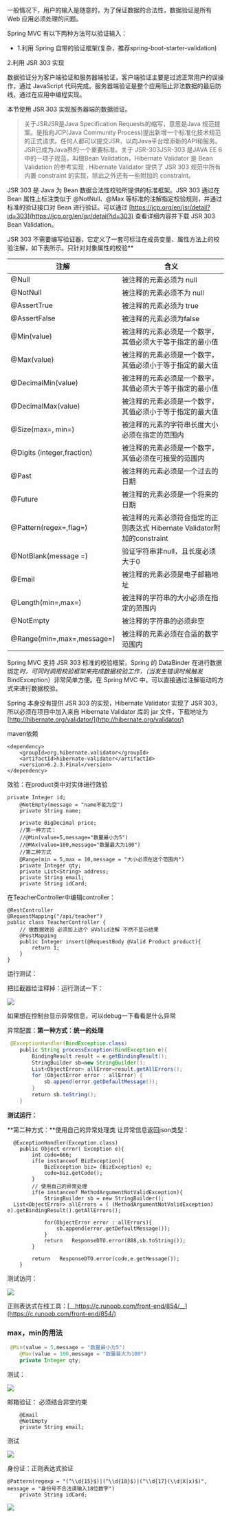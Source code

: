 一般情况下，用户的输入是随意的，为了保证数据的合法性，数据验证是所有 Web 应用必须处理的问题。

Spring MVC 有以下两种方法可以验证输入：

- 1.利用 Spring 自带的验证框架(复杂，推荐spring-boot-starter-validation)

2.利用 JSR 303 实现

数据验证分为客户端验证和服务器端验证，客户端验证主要是过滤正常用户的误操作，通过 JavaScript 代码完成。服务器端验证是整个应用阻止非法数据的最后防线，通过在应用中编程实现。

本节使用 JSR 303 实现服务器端的数据验证。

> 关于JSRJSR是Java Specification Requests的缩写，意思是Java 规范提案。是指向JCP(Java Community Process)提出新增一个标准化技术规范的正式请求。任何人都可以提交JSR，以向Java平台增添新的API和服务。JSR已成为Java界的一个重要标准。关于 JSR-303JSR-303 是JAVA EE 6 中的一项子规范，叫做Bean Validation，Hibernate Validator 是 Bean Validation 的参考实现 . Hibernate Validator 提供了 JSR 303 规范中所有内置 constraint 的实现，除此之外还有一些附加的 constraint。

JSR 303 是 Java 为 Bean 数据合法性校验所提供的标准框架。JSR 303 通过在 Bean 属性上标注类似于 @NotNull、@Max 等标准的注解指定校验规则，并通过标准的验证接口对 Bean 进行验证。可以通过 [https://jcp.org/en/jsr/detail?id=303](https://jcp.org/en/jsr/detail?id=303) 查看详细内容并下载 JSR 303 Bean Validation。

JSR 303 不需要编写验证器，它定义了一套可标注在成员变量、属性方法上的校验注解，如下表所示。只针对对象属性的校验**

| 注解                         | 含义                                                  |
| -------------------------- | --------------------------------------------------- |
| @Null                      | 被注释的元素必须为 null                                      |
| @NotNull                   | 被注释的元素必须不为 null                                     |
| @AssertTrue                | 被注释的元素必须为 true                                      |
| @AssertFalse               | 被注释的元素必须为false                                      |
| @Min(value)                | 被注释的元素必须是一个数字，其值必须大于等于指定的最小值                        |
| @Max(value)                | 被注释的元素必须是一个数字，其值必须小于等于指定的最大值                        |
| @DecimalMin(value)         | 被注释的元素必须是一个数字，其值必须大于等于指定的最小值                        |
| @DecimalMax(value)         | 被注释的元素必须是一个数字，其值必须小于等于指定的最大值                        |
| @Size(max=, min=)          | 被注释的元素的字符串长度大小必须在指定的范围内                             |
| @Digits (integer,fraction) | 被注释的元素必须是一个数字，其值必须在可接受的范围内                          |
| @Past                      | 被注释的元素必须是一个过去的日期                                    |
| @Future                    | 被注释的元素必须是一个将来的日期                                    |
| @Pattern(regex=,flag=)     | 被注释的元素必须符合指定的正则表达式 Hibernate Validator附加的constraint |
| @NotBlank(message =)       | 验证字符串非null，且长度必须大于0                                 |
| @Email                     | 被注释的元素必须是电子邮箱地址                                     |
| @Length(min=,max=)         | 被注释的字符串的大小必须在指定的范围内                                 |
| @NotEmpty                  | 被注释的字符串的必须非空                                        |
| @Range(min=,max=,message=) | 被注释的元素必须在合适的数字范围内                                   |

Spring MVC 支持 JSR 303 标准的校验框架，Spring 的 DataBinder 在进行数据绑定*时，可同时调用校验框架来完成数据校验工作，（当发生错误时候触发*BindException）非常简单方便。在 Spring MVC 中，可以直接通过注解驱动的方式来进行数据校验。

Spring 本身没有提供 JSR 303 的实现，Hibernate Validator 实现了 JSR 303，所以必须在项目中加入来自 Hibernate Validator 库的 jar 文件，下载地址为 [http://hibernate.org/validator/](http://hibernate.org/validator/)

maven依赖

```text
<dependency>
    <groupId>org.hibernate.validator</groupId>
    <artifactId>hibernate-validator</artifactId>
    <version>6.2.3.Final</version>
</dependency>
```

效验：在product类中对实体进行效验

```text
private Integer id;
    @NotEmpty(message = "name不能为空")
    private String name;
​
    private BigDecimal price;
    //第一种方式：
    //@Min(value=5,message="数量最小为5")    
    //@MAx(value=100,message="数量最大为100")
    //第二种方式
    @Range(min = 5,max = 10,message = "大小必须在这个范围内")
    private Integer qty;
    private List<String> address;
    private String email;
    private String idCard;
```

在TeacherController中编辑controller：

```text
@RestController
@RequestMapping("/api/teacher")
public class TeacherController {
    // 做数据效验 必须加上这个 @Valid注解 不然不显示结果
    @PostMapping
    public Integer insert(@RequestBody @Valid Product product){
        return 1;
    }
}
```

运行测试：

把拦截器给注释掉：运行测试一下：

![](https://tcs-devops.aliyuncs.com/storage/112v6eaa9525f55db8848c5715f0d3945621?Signature=eyJhbGciOiJIUzI1NiIsInR5cCI6IkpXVCJ9.eyJBcHBJRCI6IjVlNzQ4MmQ2MjE1MjJiZDVjN2Y5YjMzNSIsIl9hcHBJZCI6IjVlNzQ4MmQ2MjE1MjJiZDVjN2Y5YjMzNSIsIl9vcmdhbml6YXRpb25JZCI6IiIsImV4cCI6MTY4OTc0NTcyNCwiaWF0IjoxNjg5MTQwOTI0LCJyZXNvdXJjZSI6Ii9zdG9yYWdlLzExMnY2ZWFhOTUyNWY1NWRiODg0OGM1NzE1ZjBkMzk0NTYyMSJ9.ldIZtXfz9PjLoF_3aD_X_v46dhz59G9xIbNhJR7-POc&download=%E5%9B%BE%E7%89%87.png "")

如果想在控制台显示异常信息，可以debug一下看看是什么异常

异常配置：**第一种方式：统一的处理**

```java
 @ExceptionHandler(BindException.class)
    public String processException(BindException e){
        BindingResult result = e.getBindingResult();
        StringBuilder sb=new StringBuilder();
        List<ObjectError> allError=result.getAllErrors();
        for (ObjectError error : allError) {
            sb.append(error.getDefaultMessage());
        }
        return sb.toString();
    }
```

**测试运行：**

**第二种方式：**使用自己的异常处理类 让异常信息返回json类型：

```text
  @ExceptionHandler(Exception.class)
    public Object error( Exception e){
        int code=666;
        if(e instanceof BizException){
            BizException biz= (BizException) e;
            code=biz.getCode();
        }
        // 使用自己的异常处理
        if(e instanceof MethodArgumentNotValidException){
            StringBuilder sb = new StringBuilder();           
  List<ObjectError> allErrors = ( (MethodArgumentNotValidException) e).getBindingResult().getAllErrors();
            
            for(ObjectError error : allErrors){
                sb.append(error.getDefaultMessage());
            }
            return   ResponseDTO.error(888,sb.toString());
        }
        
        return   ResponseDTO.error(code,e.getMessage());
    }
```

测试访问：

![](https://tcs-devops.aliyuncs.com/storage/112va038b630a59ce2826ab142709aad0c21?Signature=eyJhbGciOiJIUzI1NiIsInR5cCI6IkpXVCJ9.eyJBcHBJRCI6IjVlNzQ4MmQ2MjE1MjJiZDVjN2Y5YjMzNSIsIl9hcHBJZCI6IjVlNzQ4MmQ2MjE1MjJiZDVjN2Y5YjMzNSIsIl9vcmdhbml6YXRpb25JZCI6IiIsImV4cCI6MTY4OTc0NTcyNCwiaWF0IjoxNjg5MTQwOTI0LCJyZXNvdXJjZSI6Ii9zdG9yYWdlLzExMnZhMDM4YjYzMGE1OWNlMjgyNmFiMTQyNzA5YWFkMGMyMSJ9.zoW575-jskN5HflCnlMY10JAHNccY5NwrxaiRpcz074&download=%E5%9B%BE%E7%89%87.png "")

正则表达式在线工具：[__https://c.runoob.com/front-end/854/__](https://c.runoob.com/front-end/854/)

### max，min的用法

```java
 @Min(value = 5,message = "数量最小为5")
    @Max(value = 100,message = "数量最大为100")
    private Integer qty;

```

测试：

![](https://tcs-devops.aliyuncs.com/storage/112vf733b2d014e1030aaad3f7903aadffbc?Signature=eyJhbGciOiJIUzI1NiIsInR5cCI6IkpXVCJ9.eyJBcHBJRCI6IjVlNzQ4MmQ2MjE1MjJiZDVjN2Y5YjMzNSIsIl9hcHBJZCI6IjVlNzQ4MmQ2MjE1MjJiZDVjN2Y5YjMzNSIsIl9vcmdhbml6YXRpb25JZCI6IjY0NDljNGQwODhhZWYwZGI0YjhjMWNkMyIsImV4cCI6MTY4OTc1MjU2MCwiaWF0IjoxNjg5MTQ3NzYwLCJyZXNvdXJjZSI6Ii9zdG9yYWdlLzExMnZmNzMzYjJkMDE0ZTEwMzBhYWFkM2Y3OTAzYWFkZmZiYyJ9.ekQM-vNxr-fq1klXqEV8qW-z87HrzyvCCbgBAGQ1Lio&download=image.png "")

邮箱验证： 必须结合非空约束

```text
    @Email
    @NotEmpty
    private String email;

```

测试

![](https://tcs-devops.aliyuncs.com/storage/112vfb020937f283684de77081cece0c920e?Signature=eyJhbGciOiJIUzI1NiIsInR5cCI6IkpXVCJ9.eyJBcHBJRCI6IjVlNzQ4MmQ2MjE1MjJiZDVjN2Y5YjMzNSIsIl9hcHBJZCI6IjVlNzQ4MmQ2MjE1MjJiZDVjN2Y5YjMzNSIsIl9vcmdhbml6YXRpb25JZCI6IjY0NDljNGQwODhhZWYwZGI0YjhjMWNkMyIsImV4cCI6MTY4OTc1MjYwMywiaWF0IjoxNjg5MTQ3ODAzLCJyZXNvdXJjZSI6Ii9zdG9yYWdlLzExMnZmYjAyMDkzN2YyODM2ODRkZTc3MDgxY2VjZTBjOTIwZSJ9.oxoZRdqr0gm_nLLcsW5m8nzJAloZr2sKsaywheA5cRo&download=image.png "")

身份证：正则表达式验证

```text
@Pattern(regexp = "(^\\d{15}$)|(^\\d{18}$)|(^\\d{17}(\\d|X|x)$)", message = "身份号不合法请输入18位数字")
    private String idCard;

```

![](https://tcs-devops.aliyuncs.com/storage/112v4fa4c62fa43a198e253902581e075ee1?Signature=eyJhbGciOiJIUzI1NiIsInR5cCI6IkpXVCJ9.eyJBcHBJRCI6IjVlNzQ4MmQ2MjE1MjJiZDVjN2Y5YjMzNSIsIl9hcHBJZCI6IjVlNzQ4MmQ2MjE1MjJiZDVjN2Y5YjMzNSIsIl9vcmdhbml6YXRpb25JZCI6IjY0NDljNGQwODhhZWYwZGI0YjhjMWNkMyIsImV4cCI6MTY4OTc1MjkwMSwiaWF0IjoxNjg5MTQ4MTAxLCJyZXNvdXJjZSI6Ii9zdG9yYWdlLzExMnY0ZmE0YzYyZmE0M2ExOThlMjUzOTAyNTgxZTA3NWVlMSJ9.aB3IyZKcDo3QeS0o0uVIu_RwtL42WzzyhrirZ7UIfp8&download=image.png "")

